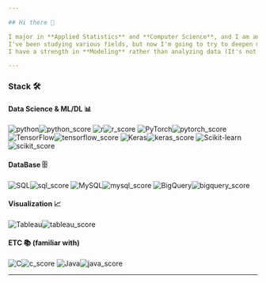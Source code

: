 ```yaml
---

## Hi there 👋  

I major in **Applied Statistics** and **Computer Science**, and I am an interested student in **Data Science** and **ML/DL**.  
I've been studying various fields, but now I'm going to try to deepen my studies with **Data Science** places.  
I have a strength in **Modeling** rather than analyzing data (It's not that I can't analyze better than others because I majored in statistics.), and I'm currently studying in the **"CAU-ET"** AI lab.  

---
```


### Stack 🛠️  

#### Data Science & ML/DL 📊  
![python](https://img.shields.io/badge/Python-3776AB?style=flat-square&logo=python&logoColor=white)![python_score](https://img.shields.io/badge/-[4/5]-gray?style=flat-square&logoColor=white)
![r](https://img.shields.io/badge/R-276DC3?style=flat-square&logo=r&logoColor=white)![r_score](https://img.shields.io/badge/-[3/5]-gray?style=flat-square&logoColor=white) 
![PyTorch](https://img.shields.io/badge/PyTorch-EE4C2C?style=flat-square&logo=pytorch&logoColor=white)![pytorch_score](https://img.shields.io/badge/-[3.5/5]-gray?style=flat-square&logoColor=white)
![TensorFlow](https://img.shields.io/badge/TensorFlow-FF6F00?style=flat-square&logo=tensorflow&logoColor=white)![tensorflow_score](https://img.shields.io/badge/-[2/5]-gray?style=flat-square&logoColor=white)
![Keras](https://img.shields.io/badge/Keras-D00000?style=flat-square&logo=keras&logoColor=white)![keras_score](https://img.shields.io/badge/-[3/5]-gray?style=flat-square&logoColor=white)
![Scikit-learn](https://img.shields.io/badge/Scikit--learn-F7931E?style=flat-square&logo=scikit-learn&logoColor=white)![scikit_score](https://img.shields.io/badge/-[3.5/5]-gray?style=flat-square&logoColor=white)

#### DataBase 🗄️  
![SQL](https://img.shields.io/badge/SQL-4479A1?style=flat-square&logo=sql&logoColor=white)![sql_score](https://img.shields.io/badge/-[2/5]-gray?style=flat-square&logoColor=white)
![MySQL](https://img.shields.io/badge/MySQL-00000F?style=flat-square&logo=mysql&logoColor=white)![mysql_score](https://img.shields.io/badge/-[3/5]-gray?style=flat-square&logoColor=white)
![BigQuery](https://img.shields.io/badge/BigQuery-4285F4?style=flat-square&logo=google-bigquery&logoColor=white)![bigquery_score](https://img.shields.io/badge/-[2/5]-gray?style=flat-square&logoColor=white)

#### Visualization 📈  
![Tableau](https://img.shields.io/badge/Tableau-E97627?style=flat-square&logo=tableau&logoColor=white)![tableau_score](https://img.shields.io/badge/-[2/5]-gray?style=flat-square&logoColor=white)

#### ETC 📚 (familiar with)   
![C](https://img.shields.io/badge/C-00599C?style=flat-square&logo=c&logoColor=white)![c_score](https://img.shields.io/badge/-[2/5]-gray?style=flat-square&logoColor=white)
![Java](https://img.shields.io/badge/Java-ED8B00?style=flat-square&logo=openjdk&logoColor=white)![java_score](https://img.shields.io/badge/-[2/5]-gray?style=flat-square&logoColor=white)

---
<!--
### Tools 🛠️  
![vscode](https://img.shields.io/badge/Visual_Studio_Code-0078D4?style=flat-square&logo=visual%20studio%20code&logoColor=white)
![rstudio](https://img.shields.io/badge/RStudio-75AADB?style=flat-square&logo=RStudio&logoColor=white)
![Colab](https://img.shields.io/badge/Colab-F9AB00?style=flat-square&logo=google-colab&logoColor=white)

#### OS 🖥️  
![macOS](https://img.shields.io/badge/mac%20os-000000?style=flat-square&logo=apple&logoColor=white)
![Linux](https://img.shields.io/badge/Linux-FCC624?style=flat-square&logo=linux&logoColor=black)

#### VCS 🌐  
![Git](https://img.shields.io/badge/GIT-E44C30?style=flat-square&logo=git&logoColor=white)

---

### Contact 📬  
![Gmail](https://img.shields.io/badge/Gmail-D14836?style=flat-square&logo=gmail&logoColor=white)![gmail_address](https://img.shields.io/badge/-kangty0527@gmail.com-gray?style=flat-square&logoColor=white)

### Links 🔗  
![Website](https://img.shields.io/badge/Website-181717?style=flat-square&logo=github&logoColor=white)![website_link](https://img.shields.io/badge/-Noru--Kang.github.io-gray?style=flat-square&logoColor=white)
--!>
